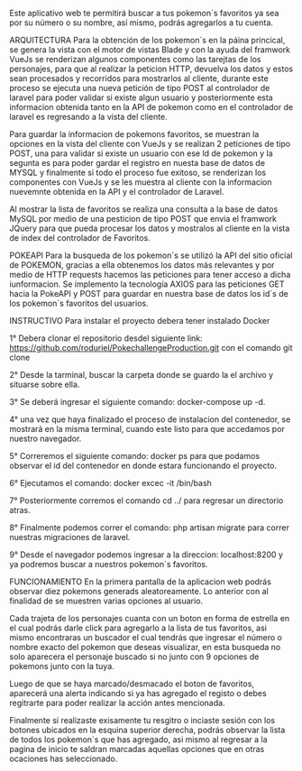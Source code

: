 Este aplicativo web te permitirá buscar a tus pokemon´s favoritos ya sea por su número o su nombre, así mismo, podrás agregarlos a tu cuenta.

ARQUITECTURA
Para la obtención de los pokemon´s en la páina princical, se genera la vista con el motor de vistas Blade y con la ayuda del framwork VueJs se renderizan algunos componentes como las tarejtas de los personajes, para que al realizar la peticion HTTP, devuelva los datos y estos sean procesados y recorridos para mostrarlos al cliente, durante este proceso se ejecuta una nueva petición de tipo POST al controlador de laravel para poder validar si existe algun usuario y posteriormente esta informacion obtenida tanto en la API de pokemon como en el controlador de laravel es regresando a la vista del cliente.

Para guardar la informacion de pokemons favoritos, se muestran la opciones en la vista del cliente con VueJs y se realizan 2 peticiones de tipo POST, una para validar si existe un usuario con ese ld de pokemon y la segunta es para poder gardar el registro en nuesta base de datos de MYSQL y finalmente si todo el proceso fue exitoso, se renderizan los componentes con VueJs y se les muestra al cliente con la informacion nuevemnte obtenida en la API y el controlador de Laravel.

Al mostrar la lista de favoritos se realiza una consulta a la base de datos MySQL por medio de una pesticion de tipo POST que envia el framwork JQuery para que pueda procesar los datos y mostralos al cliente en la vista de index del controlador de Favoritos.

POKEAPI
Para la busqueda de los pokemon´s se utilizó la API del sitio oficial de POKEMON, gracias a ella obtenemos los datos más relevantes y por medio de HTTP requests hacemos las peticiones para tener acceso a dicha iunformacion. Se implemento la tecnología AXIOS para las peticiones GET hacia la PokeAPI y POST para guardar en nuestra base de datos los id´s de los pokemon´s favoritos del usuarios.

INSTRUCTIVO
Para instalar el proyecto debera tener instalado Docker

1° Debera clonar el repositorio desdel siguiente link: https://github.com/roduriel/PokechallengeProduction.git con el comando git clone

2° Desde la tarminal, buscar la carpeta donde se guardo la el archivo y situarse sobre ella.

3° Se deberá ingresar el siguiente comando: docker-compose up -d.

4° una vez que haya finalizado el proceso de instalacion del contenedor, se mostrará en la misma terminal, cuando este listo para que accedamos por nuestro navegador.

5° Correremos el siguiente comando: docker ps para que podamos observar el id del contenedor en donde estara funcionando el proyecto.

6° Ejecutamos el comando: docker excec -it /bin/bash

7° Posteriormente corremos el comando cd ../ para regresar un directorio atras.

8° Finalmente podemos correr el comando: php artisan migrate para correr nuestras migraciones de laravel.

9° Desde el navegador podemos ingresar a la direccion: localhost:8200 y ya podremos buscar a nuestros pokemon´s favoritos.

FUNCIONAMIENTO
En la primera pantalla de la aplicacion web podrás observar diez pokemons generads aleatoreamente. Lo anterior con al finalidad de se muestren varias opciones al usuario.

Cada trajeta de los personajes cuanta con un boton en forma de estrella en el cual podrás darle click para agregarlo a la lista de tus favoritos, asi mismo encontraras un buscador el cual tendrás que ingresar el número o nombre exacto del pokemon que deseas visualizar, en esta busqueda no solo aparecera el personaje buscado si no junto con 9 opciones de pokemons junto con la tuya.

Luego de que se haya marcado/desmacado el boton de favoritos, aparecerá una alerta indicando si ya has agregado el registo o debes regitrarte para poder realizar la acción antes mencionada.

Finalmente si realizaste exisamente tu resgitro o inciaste sesión con los botones ubicados en la esquina superior derecha, podrás observar la lista de todos los pokemon´s que has agregado, asi mismo al regresar a la pagina de inicio te saldran marcadas aquellas opciones que en otras ocaciones has seleccionado.
